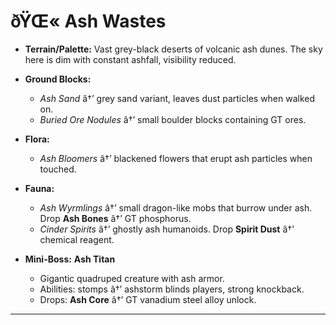 ﻿# ðŸŒ« Ash Wastes

- **Terrain/Palette:**
  Vast grey-black deserts of volcanic ash dunes. The sky here is dim with constant ashfall, visibility reduced.

- **Ground Blocks:**

  - _Ash Sand_ â†’ grey sand variant, leaves dust particles when walked on.
  - _Buried Ore Nodules_ â†’ small boulder blocks containing GT ores.

- **Flora:**

  - _Ash Bloomers_ â†’ blackened flowers that erupt ash particles when touched.

- **Fauna:**

  - _Ash Wyrmlings_ â†’ small dragon-like mobs that burrow under ash. Drop **Ash Bones** â†’ GT phosphorus.
  - _Cinder Spirits_ â†’ ghostly ash humanoids. Drop **Spirit Dust** â†’ chemical reagent.

- **Mini-Boss:** **Ash Titan**

  - Gigantic quadruped creature with ash armor.
  - Abilities: stomps â†’ ashstorm blinds players, strong knockback.
  - Drops: **Ash Core** â†’ GT vanadium steel alloy unlock.

---

##
